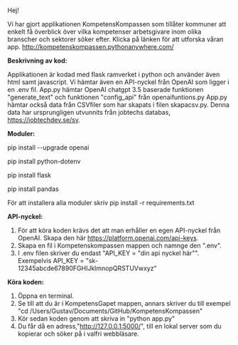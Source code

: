 
Hej!

Vi har gjort applikationen KompetensKompassen som tillåter kommuner att  enkelt få överblick över vilka kompetenser arbetsgivare inom olika branscher och sektorer söker efter. 
Klicka på länken för att utforska våran app. http://kompetenskompassen.pythonanywhere.com/

**Beskrivning av kod:**

Applikationen är kodad med flask ramverket i python och använder även html samt javascript. Vi hämtar även en API-nyckel från OpenAI som ligger i en .env fil.
App.py hämtar OpenAI chatgpt 3.5 baserade funktionen "generate_text" och funktionen "config_api" från openaifuntions.py
App.py hämtar också data från CSVfiler som har skapats i filen skapacsv.py. Denna data har ursprungligen utvunnits från jobtechs databas, https://jobtechdev.se/sv.

**Moduler:** 

pip install --upgrade openai

pip install python-dotenv

pip install flask

pip install pandas

För att installera alla moduler skriv pip install -r requirements.txt

**API-nyckel:**

1. För att köra koden krävs det att man erhåller en egen API-nyckel från OpenAI. Skapa den här https://platform.openai.com/api-keys.
2. Skapa en fil i Kompetenskompassen mappen och namnge den ".env".
3. I .env filen skriver du endast "API_KEY = "din api nyckel här"". Exempelvis  API_KEY = "sk-12345abcde67890FGHIJklmnopQRSTUVwxyz"


**Köra koden:**

1. Öppna en terminal.
2. Se till att du är i KompetensGapet mappen, annars skriver du till exempel "cd /Users/Gustav/Documents/GitHub/KompetensKompassen"
3. Kör sedan koden genom att skriva in "python app.py"
4. Du får då en adress,"http://127.0.0.1:5000/", till en lokal server som du kopierar och söker på i valfri webbläsare. 



